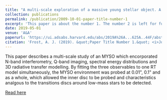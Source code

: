 ```yaml
---
title: "A multi-scale exploration of a massive young stellar object. A transition disk around G305.20+0.21?"
collection: publications
permalink: /publication/2009-10-01-paper-title-number-1
excerpt: 'This paper is about the number 1. The number 2 is left for future work.'
date: 2019-05-01
venue: 'A&A'
paperurl: 'https://ui.adsabs.harvard.edu/abs/2019A%26A...625A..44F/abstract'
citation: 'Frost, A. J. (2019). &quot;Paper Title Number 1.&quot; <i>Journal 1</i>. 1(1).'
---
```

This paper describes a multi-scale study of an MYSO which encorporated N-band interferometry, Q-band imaging, spectral energy distributions and 3D radiative transfer modelling. By fitting the three observables to one RT model simultaneously, the MYSO environment was probed at 0.01", 0.1" and as a whole, which allowed the inner disc to be probed and characteristics analgous to the transitions discs around low-mass stars to be detected.

[Read here](https://ui.adsabs.harvard.edu/abs/2019A%26A...625A..44F/abstract)
